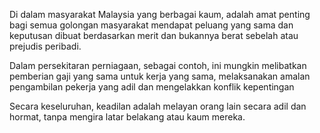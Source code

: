 Di dalam masyarakat Malaysia yang berbagai kaum, adalah amat penting bagi semua golongan masyarakat mendapat peluang yang sama dan keputusan dibuat berdasarkan merit dan bukannya berat sebelah atau prejudis peribadi.

Dalam persekitaran perniagaan, sebagai contoh, ini mungkin melibatkan pemberian gaji yang sama untuk kerja yang sama, melaksanakan amalan pengambilan pekerja yang adil dan mengelakkan konflik kepentingan

Secara keseluruhan, keadilan adalah melayan orang lain secara adil dan hormat, tanpa mengira latar belakang atau kaum mereka.
